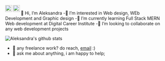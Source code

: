<a href="https://twitter.com/aleksandrag93">
  <img align="left" alt="Aleksandra Grubor" | Twitter" width="22px" src="https://raw.githubusercontent.com/peterthehan/peterthehan/master/assets/twitter.svg" />
</a>
<a href="https://www.linkedin.com/in/aleksandragrubordev/">
  <img align="left" alt="Aleksandra's LinkedIN" width="22px" src="https://raw.githubusercontent.com/peterthehan/peterthehan/master/assets/linkedin.svg" />
</a>
<br>
👋 Hi, I’m Aleksandra 
-👀 I’m interested in Web design, WEb Development and Graphic design 
-🌱 I’m currently learning Full Stack MERN Web development at Digital Career Institute 
-💞️ I’m looking to collaborate on any web development projects 


![Aleksandra's github stats](https://github-readme-stats.vercel.app/api?username=mopig&show_icons=true&theme=dracula&hide=stars,issues)
            

 - 💼 any freelance work? do reach, [email](mailto:alexgrubor@gmail.com) :)
- 💬 ask me about anything, i am happy to help;

<!---
alexgrubor/alexgrubor is a ✨ special ✨ repository because its `README.md` (this file) appears on your GitHub profile.
You can click the Preview link to take a look at your changes.
--->
